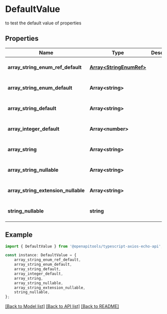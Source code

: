 # DefaultValue

to test the default value of properties

## Properties

Name | Type | Description | Notes
------------ | ------------- | ------------- | -------------
**array_string_enum_ref_default** | [**Array&lt;StringEnumRef&gt;**](StringEnumRef.md) |  | [optional] [default to undefined]
**array_string_enum_default** | **Array&lt;string&gt;** |  | [optional] [default to undefined]
**array_string_default** | **Array&lt;string&gt;** |  | [optional] [default to undefined]
**array_integer_default** | **Array&lt;number&gt;** |  | [optional] [default to undefined]
**array_string** | **Array&lt;string&gt;** |  | [optional] [default to undefined]
**array_string_nullable** | **Array&lt;string&gt;** |  | [optional] [default to undefined]
**array_string_extension_nullable** | **Array&lt;string&gt;** |  | [optional] [default to undefined]
**string_nullable** | **string** |  | [optional] [default to undefined]

## Example

```typescript
import { DefaultValue } from '@openapitools/typescript-axios-echo-api';

const instance: DefaultValue = {
    array_string_enum_ref_default,
    array_string_enum_default,
    array_string_default,
    array_integer_default,
    array_string,
    array_string_nullable,
    array_string_extension_nullable,
    string_nullable,
};
```

[[Back to Model list]](../README.md#documentation-for-models) [[Back to API list]](../README.md#documentation-for-api-endpoints) [[Back to README]](../README.md)

